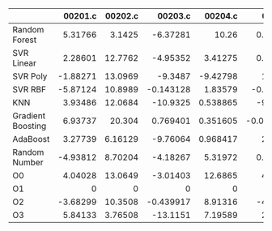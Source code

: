 |                   |   00201.c |   00202.c |    00203.c |   00204.c |    00205.c |    00206.c |   00207.c |    00208.c |   00209.c |   00210.c |   00211.c |   00212.c |    00213.c |   00214.c |   00215.c |   00216.c |    00217.c |   00218.c |   00219.c |    00220.c |   nestedLoop.c |   recursion.c |   select.c |   test10.c |   test11.c |   test12.c |   test13.c |   test1.c |   test2.c |   test3.c |   test4.c |   test5.c |   test6.c |   test7.c |   test8.c |   test9.c |     toy.c |
|:------------------|----------:|----------:|-----------:|----------:|-----------:|-----------:|----------:|-----------:|----------:|----------:|----------:|----------:|-----------:|----------:|----------:|----------:|-----------:|----------:|----------:|-----------:|---------------:|--------------:|-----------:|-----------:|-----------:|-----------:|-----------:|----------:|----------:|----------:|----------:|----------:|----------:|----------:|----------:|----------:|----------:|
| Random Forest     |   5.31766 |   3.1425  |  -6.37281  | 10.26     |  0.224672  |   1.25684  |  -3.24658 |  0.308383  |  18.7281  |  1.80003  |  -2.31853 |  5.21698  |  3.04046   | -0.620287 |   1.54602 |  12.4249  | -13.35     |  6.11752  |  4.54016  | -5.34368   |      -1.82262  |       2.88828 |   -7.78542 |   -1.87571 |  -14.2382  |  -5.18363  |   -6.42115 |   6.58722 |  17.2109  |   6.46938 |  8.02667  |  3.41385  |  0.451985 |  -1.50768 | -1.00575  |  -1.44371 | -8.34435  |
| SVR Linear        |   2.28601 |  12.7762  |  -4.95352  |  3.41275  |  0.734938  |  -2.58313  | -10.0833  |  8.49958   |  14.7265  |  0.988405 |   3.76968 | -3.0623   |  0.976439  |  1.81573  |  -5.23928 |   6.13431 |  -7.66709  | -7.89707  |  7.64952  |  3.98129   |      -3.59975  |       2.06379 |   -9.83228 |  -12.7519  |   -8.34694 |  -8.47168  |   -0.42307 |  16.7765  |  -3.41412 |  -3.30816 | -1.05641  | -0.997308 |  8.11463  |   7.84154 |  2.09702  |  -6.26533 | -4.02451  |
| SVR Poly          |  -1.88271 |  13.0969  |  -9.3487   | -9.42798  |  1.02291   |  -5.07861  |   1.43748 | -0.611568  |  13.0984  | -1.2399   |  -3.09256 |  3.33328  |  4.94523   |  0.480892 |  -3.48921 |  34.9128  | -12.6512   |  5.57401  | -1.30036  | -1.4406    |      -1.28807  |       7.75246 |   -5.70021 |  -12.6533  |    2.25537 |  -0.4799   |   -2.5867  |   6.71171 |  -1.84733 |  11.846   | -0.153977 | -0.310799 | 11.5724   |  -1.80967 |  7.74517  | -11.4406  | -0.502961 |
| SVR RBF           |  -5.87124 |  10.8989  |  -0.143128 |  1.83579  | -0.386935  |   6.33173  |  -6.66796 | -5.83458   |   9.14497 |  0.772026 |   2.27779 | -6.43538  | 12.21      | -0.248035 |   2.62096 |  17.2501  |  -0.653043 |  9.04413  |  1.9438   | -1.5034    |       2.75566  |       1.57002 |   -4.16403 |   -6.68315 |  -15.4346  |  -0.454705 |  -10.7266  |   3.94721 |   4.42508 |  13.4251  | 11.4467   | -4.20443  |  9.00249  |   6.19551 | -4.50835  |  -1.35512 | -0.890075 |
| KNN               |   3.93486 |  12.0684  | -10.9325   |  0.538865 | -9.25374   |   3.41879  |  -3.58363 |  3.23455   |   7.62956 | -2.23402  |  -2.79631 | -0.594475 |  3.86622   |  0.724533 |  -1.23146 |   9.56557 | -14.1993   |  4.55801  |  0.435303 |  3.61156   |      -8.39861  |      -4.24687 |  -12.16    |   -1.2076  |   -5.69337 |   1.09405  |   -2.17507 |   7.21284 |  -8.72874 |  11.1373  |  7.03058  | -7.45494  |  8.64757  |  -1.10796 |  3.41632  |  -3.11061 | -7.2189   |
| Gradient Boosting |   6.93737 |  20.304   |   0.769401 |  0.351605 | -0.0326903 |   0.918859 |  -7.9428  |  7.221     |  14.8348  | -0.541765 |   3.01424 |  5.38092  | 11.0791    |  1.00612  |   1.04891 |   3.72929 |  -5.69903  |  2.66757  |  5.75171  |  0.198294  |     -12.2455   |       8.77608 |   -3.63681 |  -10.0572  |   -8.16205 |   8.53664  |   -3.33127 |   6.63725 |  -8.66727 |  -1.29399 |  5.08919  |  2.37632  | 10.8296   |  -3.00654 | -3.66824  |  -1.34067 | -2.96596  |
| AdaBoost          |   3.27739 |   6.16129 |  -9.76064  |  0.968417 |  2.01045   |   5.93247  |  -5.90381 |  5.15025   |  17.1755  | -1.92374  |   3.59209 | -6.59056  |  5.46851   | 10.6731   |  -2.88649 |  16.8582  |   0.820683 | -0.105195 |  5.51463  | -0.0138253 |       2.20058  |      10.6582  |  -14.5025  |   -3.65072 |   -4.88018 | -11.6235   |  -14.1076  |   5.43918 |  -2.09395 |   4.61473 |  0.878227 |  3.76487  | 10.713    |  -1.01406 | -7.1928   |  -4.26953 | -2.30228  |
| Random Number     |  -4.93812 |   8.70204 |  -4.18267  |  5.31972  |  0.654995  |   8.3767   |  -5.756   |  0.236918  |   4.01023 |  0.540541 |  13.1882  |  0.173886 |  0.0965996 | -0.777256 |  -3.78114 |   5.71243 | -17.4563   | -1.15057  |  3.37935  | -3.70953   |      -1.61331  |       1.93939 |  -18.3138  |   -7.24951 |  -16.7757  |  -8.29492  |   -2.62782 |  -2.80311 |   6.38969 |  -8.31801 |  7.0278   | -6.06569  |  5.66248  |  -5.42749 |  0.786959 |  -5.32389 | -2.17053  |
| O0                |   4.04028 |  13.0649  |  -3.01403  | 12.6865   |  4.92197   |  -1.44848  |  -5.49723 | -5.78737   |  14.4649  |  0.66996  |  -7.50654 | -4.97784  | -0.667992  |  2.63412  |  -1.66031 |   8.54071 |  -2.4406   |  2.91784  |  2.67208  |  4.5825    |       6.98214  |      -6.06187 |   -8.84702 |   -5.57518 |  -17.1068  |   4.31202  |   -2.68433 |  -1.26583 |  -5.56651 |   2.14683 | -5.93646  | -1.93076  |  1.00373  |  -5.73102 | -3.51917  |  -3.62353 | -5.27314  |
| O1                |   0       |   0       |   0        |  0        |  0         |   0        |   0       |  0         |   0       |  0        |   0       |  0        |  0         |  0        |   0       |   0       |   0        |  0        |  0        |  0         |       0        |       0       |    0       |    0       |    0       |   0        |    0       |   0       |   0       |   0       |  0        |  0        |  0        |   0       |  0        |   0       |  0        |
| O2                |  -3.68299 |  10.3508  |  -0.439917 |  8.91316  | -4.69255   |  -3.61712  |  -5.95359 | -0.0099618 |   7.76607 | 18.3343   |   1.55597 | -1.21402  | -4.33542   | -1.77299  |   1.04514 |   5.61205 |  -6.29917  | -0.968669 |  4.51796  | -1.74554   |      -2.41714  |       3.90638 |  -12.6779  |   -1.83366 |  -11.032   | -13.9092   |   -2.87137 |   4.25726 |  -4.1532  |  -9.27807 | 11.3344   | -5.53617  | -0.734764 |  -5.10326 | -3.62009  |  -5.94936 | -0.237408 |
| O3                |   5.84133 |   3.76508 | -13.1151   |  7.19589  |  2.81404   | -11.1377   |  -2.24609 |  0.968027  |   6.67115 |  3.82379  |  -5.45578 |  5.01803  |  1.14428   |  1.16229  |  -1.80137 |   3.91212 |   1.06053  |  0.69078  |  5.41869  |  0.907335  |      -0.733797 |       4.41075 |   -8.05919 |   -5.32893 |  -11.674   |  -2.84515  |   -8.20498 |  13.6452  | -10.9539  |  -1.43494 | 10.2288   | -6.96775  |  0.202588 |  -4.78824 | -8.04485  |  -4.57029 |  6.1575   |